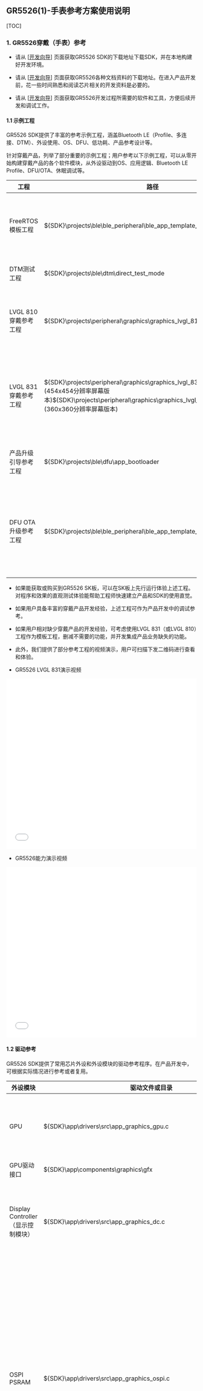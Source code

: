 

## GR5526(1)-手表参考方案使用说明

[TOC]

### 1. GR5526穿戴（手表）参考

-   请从 [[开发向导](https://ble-start-guide.readthedocs.io/latest/%E5%BC%80%E5%8F%91%E5%90%91%E5%AF%BC/index.html)] 页面获取GR5526 SDK的下载地址下载SDK，并在本地构建好开发环境。

-   请从 [[开发向导](https://ble-start-guide.readthedocs.io/latest/%E5%BC%80%E5%8F%91%E5%90%91%E5%AF%BC/index.html)] 页面获取GR5526各种文档资料的下载地址。在进入产品开发前，花一些时间熟悉和阅读芯片相关的开发资料是必要的。

-   请从 [[开发向导](https://ble-start-guide.readthedocs.io/latest/%E5%BC%80%E5%8F%91%E5%90%91%E5%AF%BC/index.html)] 页面获取GR5526开发过程所需要的软件和工具，方便后续开发和调试工作。

    

#### 1.1 示例工程

GR5526 SDK提供了丰富的参考示例工程，涵盖Bluetooth LE（Profile、多连接、DTM）、外设使用、OS、DFU、低功耗、产品参考设计等。

针对穿戴产品，列举了部分重要的示例工程；用户参考以下示例工程，可以从零开始构建穿戴产品的各个软件模块，从外设驱动到OS、应用逻辑、Bluetooth LE Profile、DFU/OTA、休眠调试等。

| 工程                 | 路径                                                         | 描述                                                         |
| -------------------- | ------------------------------------------------------------ | ------------------------------------------------------------ |
| FreeRTOS模板工程     | ${SDK}\projects\ble\ble_peripheral\ble_app_template_freertos | 移植的FreeRTOS基础工程，支持休眠低功耗，可以基于此工程理解休眠设计和从零构建应用工程 |
| DTM测试工程          | ${SDK}\projects\ble\dtm\direct_test_mode                     | 基于此工程进行Bluetooth LE的DTM测试                          |
| LVGL 810穿戴参考工程 | ${SDK}\projects\peripheral\graphics\graphics_lvgl_810_gpu_demo | 基于LVGL 810开发的穿戴参考，集成了常用的外设模块，构建了基础的UI/UX，可作为用户设计参考 |
| LVGL 831穿戴参考工程 | ${SDK}\projects\peripheral\graphics\graphics_lvgl_831_gpu_demo (454x454分辨率屏幕版本)${SDK}\projects\peripheral\graphics\graphics_lvgl_831_gpu_demo_360p (360x360分辨率屏幕版本) | 基于LVGL 831开发的穿戴参考，集成了常用的外设模块，集成了Bluetooth LE Profiles和DFU，构建了基础的UI/UX，可作为用户设计参 |
| 产品升级引导参考工程 | ${SDK}\projects\ble\dfu\app_bootloader                       | 提供的Bootloader引导固件可用于产品DFU升级引导程序            |
| DFU OTA 升级参考工程 | ${SDK}\projects\ble\ble_peripheral\ble_app_template_dfu      | 集成OTA功能，配合app_bootloader和OTA App（GRToolbox）使用，产品开发过程中，需要将本工程的OTA部分移植到产品工程中 |

-   如果能获取或购买到GR5526 SK板，可以在SK板上先行运行体验上述工程。对程序和效果的直观测试体验能帮助工程师快速建立产品和SDK的使用直觉。
-   如果用户具备丰富的穿戴产品开发经验，上述工程可作为产品开发中的调试参考。
-   如果用户相对缺少穿戴产品的开发经验，可考虑使用LVGL 831（或LVGL 810）工程作为模板工程，删减不需要的功能，并开发集成产品业务缺失的功能。
-   此外，我们提供了部分参考工程的视频演示，用户可扫描下发二维码进行查看和体验。



- GR5526 LVGL 831演示视频

<iframe src="//player.bilibili.com/player.html?aid=235649872&bvid=BV1Re411X7P6&cid=1325613599&p=1" scrolling="no" border="0" frameborder="no" framespacing="0" allowfullscreen="true" style="width:100%;min-height:450px;"> </iframe>

 

- GR5526能力演示视频

<iframe src="//player.bilibili.com/player.html?aid=963219849&bvid=BV1aH4y1B7Bb&cid=1325208178&p=1" scrolling="no" border="0" frameborder="no" framespacing="0" allowfullscreen="true" style="width:100%;min-height:450px;"> </iframe>

 

#### 1.2 驱动参考

GR5526 SDK提供了常用芯片外设和外设模块的驱动参考程序。在产品开发中，可根据实际情况进行参考或者复用。

| 外设模块                           | 驱动文件或目录                                               | 使用说明                                                     |
| ---------------------------------- | ------------------------------------------------------------ | ------------------------------------------------------------ |
| GPU                                | ${SDK}\app\drivers\src\app_graphics_gpu.c                    | 主要管理GPU模块的初始化、休眠、同步等，GPU的 接口，仅适用于GPU版本芯片 |
| GPU驱动接口                        | ${SDK}\app\components\graphics\gfx                           | GPU的驱动接口头文件放置                                      |
| Display Controller（显示控制模块） | ${SDK}\app\drivers\src\app_graphics_dc.c                     | DC模块可用于产生SPI、3-SPI、4-SPI及QSPI的屏幕控制时序，以及处理GPU专用的压缩格式，仅适用于GPU版本芯片 |
| OSPI PSRAM                         | ${SDK}\app\drivers\src\app_graphics_ospi.c                   | OSPI是接口类型Octal-SPI，PSRAM是通过OSPI DDR接口扩展的可读写RAM空间，速度比内部SRAM慢一些，但比外部的QSPI PSRAM快很多；尽可能用DMA、GPU Master大数据块方式访问 PSRAM，尽量避免使用CPU指针访问大空间的PSRAM，否则会降低访问性能；PSRAM地址空间和SRAM的一块别名地址空间连续 |
| PSRAM堆管理                        | ${SDK}\app\components\libraries\app_graphics_mem\app_graphics_mem.c | 将PSRAM空间视作一大块堆空间进行管理，由于SRAM/PSRAM的地址空间连续，Heap的起始地址在SRAM，初始化后首先申请2个FB空间 |
| QSPI-Flash                         | ${SDK}\app\components\drivers_ext\qspi_device提供了驱动参考  | 注意区分QSPI-Flash和XQSPI-Flash，后者是SiP在芯片内部用于代码执行的Flash，但其剩余空间也可以用来存储其他资源；软件中const定义的数据放置在XQSPI-Flash |
| QSPI-Flash MMAP访问                | 穿戴示例工程                                                 | 参考示例工程下提供了使用MMAP模式访问Flash的代码              |
| QSPI-PSRAM                         | ${SDK}\app\components\drivers_ext\qspi_device提供了驱动参考  | 此为通过外部QSPI接口扩展的PSRAM，速度相比OSPI PSRAM慢很多，如果是GPU版本芯片，可以忽略这个外设 |
| QSPI-Display                       | ${SDK}\app\components\drivers_ext\qspi_device提供了驱动参考  | SDK提供了多个屏幕的多种接口驱动设计参考，如基于QSPI硬件接口的SPI/QSPI时序驱动，以及基于DC硬件接口的SPI、3/4-SPI、QSPI时序驱动 |
| DC-Display                         | ${SDK}\components\drivers_ext\graphics_dc                    | SDK提供基于Display  Controller外设模块的屏幕驱动程序，涵盖XSJ和FLS等屏厂驱动 |
| Touch                              | 示例工程示例工程                                             | 参考示例工程下提供了Touch的一般驱动参考                      |



#### 1.3 LVGL GUI框架使用说明

-   在GR5526最新版本SDK中（v1.0.2），提供了两个LVGL版本的移植优化，并分别提供一个参考工程。
-   一般情况下，建议用户优先使用LVGL 8.3.1版本。从移植和官网支持角度看，新版本都会存在更少的Bug和更好的特性。

| 版本      | 主要优化点                                                   | 源码路径                          | 适用  SoC      |
| --------- | ------------------------------------------------------------ | --------------------------------- | -------------- |
| LVGL 8.10 | 1.集成提供GPU驱动库 <br />2.完成LVGL绘制层的移植优化（线、矩形、多边形、image、圆、弧……）<br/>3.LVGL在32bit色深条件下同时支持RGB565、RGBA8888以及GPU压缩格式的资源<br/>4.加入Indev输入缓存设计，改善跟手性<br/>5.加入WMS（Window Management Service）设计，负责窗口滑动时渲染及事件的管理，引入SurfaceFlinger设计，加入窗口过渡三维动画<br/>6.WMS2.0新增特征：<br/>    1).引入ID系统进行Window管理<br/>    2).引入Scene场景管理系统，解决一个Window在多个场景的问题<br/>    3).引入Window Stack设计，记录管理窗口栈<br/>    4).将侧键管理嵌入WMS，每个窗口根据需要进行侧键各类事件的处理；如果不处理，则系统统一处理<br/>    5).引入手势退出<br/>7.提供多种自定义控件设计参考（如星云表盘、滑动列表等）<br/>8.提供Watch Demo参考工程 | ${GR5526_SDK}\external\lvgl_8.1.0 | GR5526 GPU版本 |
| LVGL 8.31 | 1.集成提供GPU驱动库 <br/>2.完成LVGL绘制层的移植优化（线、矩形、多边形、image、圆、弧……）<br/>3.LVGL在32bit色深条件下同时支持RGB565、RGBA8888以及GPU压缩格式的资源<br/>4.加入Indev输入缓存设计，改善跟手性<br/>5.加入WMS（Window Management Service）设计，负责窗口滑动时渲染及事件的管理，引入SurfaceFlinger设计，加入窗口过渡三维动画<br/>6.WMS2.0新增特征：<br/>    1).引入ID系统进行Window管理<br/>    2).引入Scene场景管理系统，解决一个Window在多个场景的问题<br/>    3).引入Window Stack设计，记录管理窗口栈<br/>    4).将侧键管理嵌入WMS，每个窗口根据需要进行侧键各类事件的处理；如果不处理，则系统统一处理<br/>    5).引入手势退出<br/>7.提供多种自定义控件设计参考（如星云表盘、滑动列表等）<br/>8.提供Watch Demo参考工程 | ${GR5526_SDK}\external\lvgl_8.3.1 | GR5526 GPU版本 |



-   当在工程中使用LVGL GUI框架时，还需要引用如下库或配置文件：

| LVGL  | LVGL移植库                                                 | GPU库                                            | sct文件（ARMCC）                                           |
| ----- | ---------------------------------------------------------- | ------------------------------------------------ | ---------------------------------------------------------- |
| 8.1.0 | ${SDK}\platform\soc\linker\keil\graphics_lvgl_v810_lib.lib | ${SDK}\platform\soc\linker\keil\graphics_sdk.lib | ${SDK}\platform\soc\linker\keil\flash_scatter_graphics.sct |
| 8.3.1 | ${SDK}\platform\soc\linker\keil\graphics_lvgl_v831_lib.lib | ${SDK}\platform\soc\linker\keil\graphics_sdk.lib | ${SDK}\platform\soc\linker\keil\flash_scatter_graphics.sct |



### 2. 移植使用说明

- 本章节基于工程 **graphics_lvgl_831_gpu_demo_360p** 进行说明, 工程 **graphics_lvgl_831_gpu_demo** 同理.

   

#### 2.1 典型外设适配

- 示例工程将穿戴产品涉及的 屏幕控制、触摸处理、数据Flash 访问, 抽象出一层适配层 (Adapter), 并进行了一个参考实现. 用户可以在适配层的基础上, 根据产品情况, 进行这几类外设的重新适配

- 默认在外设初始化时, 注册这几类外设的函数指针, 为了移植兼容性, 在应用层尽可能调用适配上层函数接口

  ```c
  void app_periph_init(void)
  {
      .....
      drv_adapter_disp_register();
      drv_adapter_norflash_register();
      drv_adapter_touchpad_register();
      .....
  }
  ```

  

##### 2.1.1 屏幕驱动的适配

- 屏幕适配层抽象了如下函数接口, 用户需根据需要进行适配实现

  | 上层函数                        | 适配层函数(用户实现)     | 作用                                                |
  | ------------------------------- | ------------------------ | --------------------------------------------------- |
  | drv_adapter_disp_register       | 如无必要,不用修改        | 注册适配层函数                                      |
  | drv_adapter_disp_init           | _disp_drv_init           | 屏幕初始化接口                                      |
  | drv_adapter_disp_deinit         | _disp_drv_deinit         | 屏幕反初始化接口                                    |
  | drv_adapter_disp_set_show_area  | _disp_drv_set_show_area  | 设置屏幕显示区域                                    |
  | drv_adapter_disp_wait_to_flush  | _disp_drv_wait_to_flush  | 等待刷屏, 必须等待上次刷屏完成 (一般使用信号量实现) |
  | drv_adapter_disp_flush          | _disp_drv_flush          | 将帧缓冲区数据刷新到屏幕进行显示                    |
  | drv_adapter_disp_wait_te        | _disp_drv_wait_te        | 等待 TE 同步                                        |
  | drv_adapter_disp_on             | _disp_drv_on             | 屏幕显示开/关                                       |
  | drv_adapter_disp_set_brightness | _disp_drv_set_brightness | 设置背光亮度                                        |
  | drv_adapter_disp_sleep          | _disp_drv_sleep          | 屏幕休眠, 对屏幕进行掉电,屏幕电路配置为最低功耗     |
  | drv_adapter_disp_wakeup         | _disp_drv_wakeup         | 屏幕唤醒, 配置屏幕电路及屏幕重新处于正常工作状态    |

- 用户可以参考适配层函数的原型定义, 并参考示例工程的驱动, 在屏幕的驱动文件中实现上述接口功能, 并完善适配层函数. 

- 注意, drv_adapter_disp_set_show_area 函数设置显示区域的参数规则如下:

  - 如果屏幕宽高为W, H, 则传入的参数为 drv_adapter_disp_set_show_area (0, 0, W - 1, H - 1);

- 在适配初期, 比较重要的三个函数如下, 可先行适配好点亮屏幕, 再进行其他接口的实现

  - drv_adapter_disp_init - 包括Reset、背光引脚控制, 命令时序初始化等操作, 确保屏幕达到可点亮的状态
  - drv_adapter_disp_set_show_area - 通过控制命令设置期望的显示区域
  - drv_adapter_disp_flush - 将帧数据刷新到屏幕进行显示



##### 2.1.2 Touch 的适配

Touch 适配层抽象了如下函数接口, 用户需根据需要进行适配实现

| 上层函数                          | 适配层函数(用户实现)       | 作用                                                |
| --------------------------------- | -------------------------- | --------------------------------------------------- |
| drv_adapter_touchpad_register     | 如无必要,不用修改          | 注册适配层函数                                      |
| drv_adapter_touchpad_init         | _touchpad_drv_init         | Touch初始化接口                                     |
| drv_adapter_touchpad_deinit       | _touchpad_drv_deinit       | Touch反初始化接口                                   |
| drv_adapter_touchpad_read_pointer | _touchpad_drv_read_pointer | 读取Touch 坐标点函数                                |
| drv_adapter_touchpad_sleep        | _touchpad_drv_sleep        | 设置Touch休眠, 根据产品设计, 进入休眠模式或直接掉电 |
| drv_adapter_touchpad_wakeup       | _touchpad_drv_wakeup       | 重新设置Touch 进入唤醒工作模式                      |

- 用户可以参考适配层函数的原型定义, 并参考示例工程的驱动, 在Touch的驱动文件中实现上述接口功能, 并完善适配层函数. 

- 一般情况下, Touch 的驱动多基于I2C接口, 适配较简单

- 如果Touch使用了中断唤醒IO (注意放在AON IO域),可考虑在I/O的回调函数中(比如实现信号量)唤醒系统 

  ```C
  /*
   * Override this function, defined as __weak in file drv_adapter_port_touchpad.c
   */
  void _touchpad_drv_irq_notify(void) {
      osal_sema_give(s_sleep_mgnt_sem);
  }
  ```

  

##### 2.1.3 数据Nor Flash 的适配

- 一般情况下, 市面各厂家Nor Flash 控制命令均兼容, 不需要再额外重新适配 Nor Flash 驱动，但需要考虑以下情况需要额外再适配下驱动接口:
  - 用户可能将Flash 挂载到不同的QSPI 模块下(默认挂载到QSPI0), 需要重新配置Flash的I/O； 并且需要修改图片素材的存放地址
  - 已支持的Flash 厂商中可能存在少数控制命令差异的Flash 型号
  - 默认驱动没有支持到
- 外部 Nor Flash 适配层抽象了如下函数接口, 用户需根据需要进行适配实现

| 上层函数                           | 适配层函数(用户实现)        | 作用                                                         |
| ---------------------------------- | --------------------------- | ------------------------------------------------------------ |
| drv_adapter_norflash_register      | 如无必要,不用修改           | 注册适配层函数                                               |
| drv_adapter_norflash_init          | _norflash_drv_init          | flash初始化接口                                              |
| drv_adapter_norflash_deinit        | _norflash_drv_deinit        | flash反初始化接口                                            |
| drv_adapter_norflash_write         | _norflash_drv_write         | 写任意长度数据接口, 要求写入地址已经提前擦除干净, 接口不会进行先读再写的数据备份 |
| drv_adapter_norflash_read          | _norflash_drv_read          | 读任意长度数据接口                                           |
| drv_adapter_norflash_update        | _norflash_drv_update        | 更新任意长度数据接口, 更新前会进行读取备份、擦除、后写入的操作, 但擦除使用的是Page擦除实现, 如果所用Flash 不支持Page擦除命令. 需要重新适配 |
| drv_adapter_norflash_erase         | _norflash_drv_erase         | 擦除接口, 支持Page、Sector、Block、Chip等多种擦除方式        |
| drv_adapter_norflash_set_mmap_mode | _norflash_drv_set_mmap_mode | 设置Flash的MMAP访问模式(开/关)                               |
| drv_adapter_norflash_sleep         | _norflash_drv_sleep         | 设置 Flash休眠                                               |
| drv_adapter_norflash_wakeup        | _norflash_drv_wakeup        | 唤醒Flash回到工作状态                                        |

- 如果电路上 外部Flash 不是挂载在 QSPI0模块, 请修改 **qspi_norf_init** 的入参 ID 和 PIN引脚配置

  ```c
  #define NORFLASH_DEV_QSPI_ID                            APP_QSPI_ID_0                           /**< QSPI id to connect the norf */
  #define NORFLASH_DEV_CLOCK_PREESCALER                   2u                                      /**< clock prescaler for qspi */
  #define NORFLASH_DEV_PIN_CFG                            (g_qspi_pin_groups[QSPI0_PIN_GROUP_0])  /**< pin config for qspi */
  #define NORFLASH_DEV_DEV_ID                             0x0B                                    /**< 0x0B - XTX; 0x85 - PUYA */
  ```

- 如果 Nor Flash 挂载到非QSPI0模块, 则资源图片的存储位置也需要调整. 用工具生成的符合GPU版本Lvgl 图片资源, 其默认基地址放在 QSPI0 的 MMAP 空间 **QSPI0_XIP_BASE**. 如下 (文件 lv_img_dsc_list.c) ：

  ```
  #if USE_EXTERNAL_RESOURCES
  #define BINARY_RESOURCES (const uint8_t *)QSPI0_XIP_BASE
  #else
  extern const uint8_t BINARY_RESOURCES[];
  #endif // USE_EXTERNAL_RESOURCES
  
  const lv_img_dsc_t wd_img_black_clock_face = {
      .header.always_zero = 0,
      .header.cf = LV_IMG_CF_GDX_RGB565,
      .header.w = 360,
      .header.h = 360,
      .data_size = 259200,
      .data = BINARY_RESOURCES + OFFSET_BLACK_CLOCK_FACE,
  };
  ```

  - 如果更换为 QSPI1 挂载的Flash, 基础地址设置为 **QSPI1_XIP_BASE**, 以此类推
  - 如果图片资源的存放地址不是从Flash 的0地址开始, 则需要再加上具体的偏移.



#### 2.2 Lvgl 相关

##### 2.2.1 分辨率配置

- 用户可以通过 lv_conf.h的下述宏配置, 将分辨率配置为产品屏幕的实际分辨率 

    ```c
    #ifndef DISP_HOR_RES
        #define DISP_HOR_RES                454u
    #endif

    #ifndef DISP_VER_RES
        #define DISP_VER_RES                454u
    #endif

    #define DISP_PIXEL_DEPTH            2u
    ```

- 屏幕分辨率宽/高分别由 DISP_VER_RES DISP_HOR_RES定义. 默认定义的 454x454, 自定义宏值定义在 keil 配置项的预定义宏 (位于菜单: Project->Options for target -> C/C++ -> Define )

- 为了支持GPU的过场动画, 请将分辨率的宽高定义为 偶数. (如果屏幕某边为奇数, 可以多定义或少定义一行/列)

- 像素深度定义的2字节, 即选用格式 RGB565. 这个格式已适用于目前绝大多数显示类产品场景, 不用修改

- 帧缓冲区的格式具体定义在下述函数：

    ```c
    uint32_t lv_port_get_fb_format(void) {
    #if DISP_PIXEL_DEPTH == 2
        return HAL_GFX_RGB565;
    #elif DISP_PIXEL_DEPTH == 4
        return HAL_GFX_RGBA8888;
    #else
        #error "Not Support Now"
    #endif
    }
    ```



##### 2.2.2 色彩配置

- Lvgl 本身的绘制层, 已基于 5526 的GPU 进行优化适配, 色彩格式默认配置如下, 不建议修改:

  ```c
  #define LV_COLOR_DEPTH 32
  ```

  - 在 lv_conf.h 中定义了色彩深度为32, 请不要修改, 基于这个颜色深度配置, 已对图片使用 RGB565、RGBA8888、TSC4、TSC6a 等格式进行了适配兼容, 已具备最大图片源格式的兼容性

- 在代码中使用自定义色彩的时候, 请使用 lv_color_make 接口, 而规避使用 lv_color_hex 接口. 前者进行了端序匹配



##### 2.2.3 帧缓冲区

- Lvgl帧渲染缓冲区:

  - 在参考示例中, 使用的双帧缓冲区的软件架构, 便于 渲染和刷屏任务并行执行, 以提高帧率, 请不要修改双缓冲区的架构. 帧渲染缓冲区的像素格式使用的 RGB565
  - 分配双缓冲区的代码如下:

  ```c
  void lv_port_disp_init(void)
  {
      /*-------------------------
       * Initialize your display
       * -----------------------*/
      disp_init();
  
      /*-----------------------------
       * Create two fixed frame buffers for drawing and never release it
       *----------------------------*/
      static lv_disp_draw_buf_t draw_buf_dsc;
  
      lv_color_t* _draw_buf1 = app_graphics_mem_malloc(DISP_HOR_RES * DISP_VER_RES * DISP_PIXEL_DEPTH);
      lv_color_t* _draw_buf2 = app_graphics_mem_malloc(DISP_HOR_RES * DISP_VER_RES * DISP_PIXEL_DEPTH);
      ....
   }
  ```

- 帧过程动画缓冲区:

  - 在窗口切换过程中, 为了加速动画渲染提高帧率, 额外申请了2个帧动画缓冲区, 帧动画渲染缓冲区使用的像素格式为TSC4。代码如下:

    ```c
    void lv_wms_transit_mem_alloc(void) {
        if(NULL == _trans_env._scrn_cache_1) {
            _trans_env._scrn_cache_1 = app_graphics_mem_malloc(_trans_env._cachebuffer_size);
        }
    
        if(NULL == _trans_env._scrn_cache_2) {
            _trans_env._scrn_cache_2 = app_graphics_mem_malloc(_trans_env._cachebuffer_size);
        }
    }
    ```

    

- 如果遇到帧渲染异常, 需要进行缓冲区数据调试, 可从上述代码位置获取缓冲区的首地址. 



##### 2.2.4 帧格式的定义

- 本节涉及的配置默认不需要修改

- 工程有2处需要定义帧格式：

  - 当GPU渲染时, 需要告知GPU帧缓冲区的格式, 默认配置为 **HAL_GFX_RGB565** , 代码如下:

    ```
    uint32_t lv_port_get_fb_format(void) {
    #if DISP_PIXEL_DEPTH == 2
        return HAL_GFX_RGB565;
    #elif DISP_PIXEL_DEPTH == 4
        return HAL_GFX_RGBA8888;
    #else
        #error "Not Support Now"
    #endif
    }
    ```

  - 当 DC(Display Controller) 刷屏时, 需要告知 DC模块帧缓冲区的格式, 配置位置在刷屏接口处， 通过 buf_format 变量传入. 目前全局会用到两种 DC 帧格式如下

    - HAL_GDC_RGB565 - 使用标准渲染帧缓冲区刷屏时候给DC模块指定的格式
    - HAL_GDC_TSC4 - 使用帧过程动画缓冲区刷屏时候给DC模块指定的格式

    ```c
    void graphics_dc_st77916_flush(void *buf, uint32_t buf_format, uint16_t w, uint16_t h)
    {
        app_graphics_dc_cmd_t dc_cmd = {
            .command = ST77916_INST_WR_I1A4D4,
            .address = 0x002C00,
            .address_width = GDC_FRAME_ADDRESS_WIDTH_24BIT,
            .frame_timing = GDC_QSPI_FRAME_TIMING_1,
        };
    
        app_graphics_dc_framelayer_t dc_layer = {
            .frame_baseaddr = buf,
            .resolution_x = w,
            .resolution_y = h,
            .row_stride = -1,
            .start_x = 0,
            .start_y = 0,
            .size_x = w,
            .size_y = h,
            .alpha = 0,
            .blendmode = HAL_GDC_BL_SRC,
            .data_format = (graphics_dc_data_format_e)buf_format,
        };
    
        app_graphics_dc_send_single_frame(GRAPHICS_DC_LAYER_0, &dc_layer, &dc_cmd, GDC_ACCESS_TYPE_ASYNC);
    }
    ```

    - GPU 和 DC指定帧格式时候, 注意不要把枚举值搞混



#### 2.3 用户任务说明

- 示例工程新定义了3个用户级任务:
  - GUI Task - 用于 Lvgl 任务的渲染, Lvgl 任务线程不安全, 不能异步调用绘制类接口
  - Touch Task - 用于 Touch 事件的采集, 并将事件给 GUI任务处理
  - Event Task - 当前用于将 Key 类事件通过 Lvgl 异步接口, 发送给 Lvgl Task 执行 


